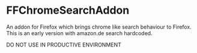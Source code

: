 # FFChromeSearchAddon
An addon for Firefox which brings chrome like search behaviour to Firefox.
This is an early version with amazon.de search hardcoded. 

DO NOT USE IN PRODUCTIVE ENVIRONMENT
